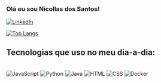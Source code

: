 ### Olá eu sou Nicollas dos Santos!

[![LinkedIn](https://img.shields.io/badge/LinkedIn-0077B5?style=for-the-badge&logo=linkedin&logoColor=white)](https://www.linkedin.com/in/nicollas-oliveira-05721a208/)

[![Top Langs](https://github-readme-stats.vercel.app/api/top-langs/?username=nsantos06&layout=pie)](https://github.com/nsantos06/github-readme-stats)


## Tecnologias que uso no meu dia-a-dia:

<div style = "display: inline_block"><br/>
    <img align="center" alt="JavaScript" src="https://img.shields.io/badge/JavaScript-F7DF1E?style=for-the-badge&logo=javascript&logoColor=black"/> 
    <img align="center" alt="Python" src="https://img.shields.io/badge/Python-14354C?style=for-the-badge&logo=python&logoColor=white"/> 
    <img align="center" alt="Java" src="https://img.shields.io/badge/Java-ED8B00?style=for-the-badge&logo=openjdk&logoColor=white"/> 
    <img align="center" alt="HTML" src="https://img.shields.io/badge/HTML-239120?style=for-the-badge&logo=html5&logoColor=white"/> 
    <img align="center" alt="CSS" src="https://img.shields.io/badge/CSS-239120?&style=for-the-badge&logo=css3&logoColor=white"/>
    <img align="center" alt="Docker" src="https://img.shields.io/badge/docker-%230db7ed.svg?style=for-the-badge&logo=docker&logoColor=white"/>
</div>

